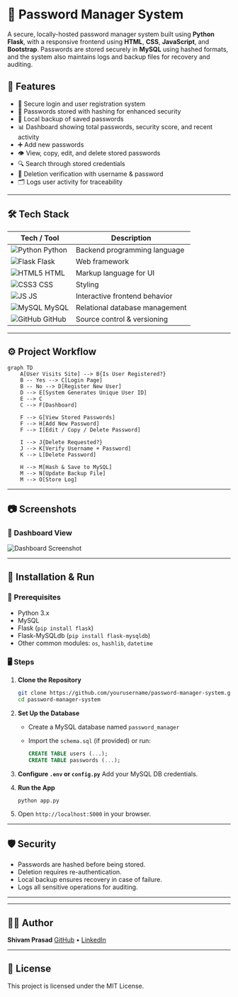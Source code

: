 # 🔐 Password Manager System

A secure, locally-hosted password manager system built using **Python Flask**, with a responsive frontend using **HTML**, **CSS**, **JavaScript**, and **Bootstrap**. Passwords are stored securely in **MySQL** using hashed formats, and the system also maintains logs and backup files for recovery and auditing.

## 🚀 Features

- 🔑 Secure login and user registration system  
- 🧠 Passwords stored with hashing for enhanced security  
- 💾 Local backup of saved passwords  
- 📊 Dashboard showing total passwords, security score, and recent activity  
- ➕ Add new passwords  
- 👁️ View, copy, edit, and delete stored passwords  
- 🔍 Search through stored credentials  
- 🧪 Deletion verification with username & password  
- 🗂️ Logs user activity for traceability

---

## 🛠️ Tech Stack

| Tech / Tool         | Description                                  |
|---------------------|----------------------------------------------|
| ![Python](https://img.icons8.com/color/20/000000/python.png) Python | Backend programming language         |
| ![Flask](https://img.icons8.com/ios/20/000000/flask.png) Flask      | Web framework                        |
| ![HTML5](https://img.icons8.com/color/20/000000/html-5.png) HTML    | Markup language for UI               |
| ![CSS3](https://img.icons8.com/color/20/000000/css3.png) CSS        | Styling                              |
| ![JS](https://img.icons8.com/color/20/000000/javascript--v1.png) JS | Interactive frontend behavior        |
| ![MySQL](https://img.icons8.com/ios-filled/20/000000/mysql-logo.png) MySQL | Relational database management   |
| ![GitHub](https://img.icons8.com/ios-glyphs/20/000000/github.png) GitHub | Source control & versioning       |

---

## ⚙️ Project Workflow

```mermaid
graph TD
    A[User Visits Site] --> B{Is User Registered?}
    B -- Yes --> C[Login Page]
    B -- No --> D[Register New User]
    D --> E[System Generates Unique User ID]
    E --> C
    C --> F[Dashboard]

    F --> G[View Stored Passwords]
    F --> H[Add New Password]
    F --> I[Edit / Copy / Delete Password]

    I --> J{Delete Requested?}
    J --> K[Verify Username + Password]
    K --> L[Delete Password]

    H --> M[Hash & Save to MySQL]
    M --> N[Update Backup File]
    M --> O[Store Log]
````

---

## 📷 Screenshots

### 🔐 Dashboard View

![Dashboard Screenshot](assets/dashboard.png)

---

## 🧪 Installation & Run

### 🔧 Prerequisites

* Python 3.x
* MySQL
* Flask (`pip install flask`)
* Flask-MySQLdb (`pip install flask-mysqldb`)
* Other common modules: `os`, `hashlib`, `datetime`

### 🖥️ Steps

1. **Clone the Repository**

   ```bash
   git clone https://github.com/yourusername/password-manager-system.git
   cd password-manager-system
   ```

2. **Set Up the Database**

   * Create a MySQL database named `password_manager`
   * Import the `schema.sql` (if provided) or run:

     ```sql
     CREATE TABLE users (...);
     CREATE TABLE passwords (...);
     ```

3. **Configure `.env` or `config.py`**
   Add your MySQL DB credentials.

4. **Run the App**

   ```bash
   python app.py
   ```

5. Open `http://localhost:5000` in your browser.

---

## 🛡️ Security

* Passwords are hashed before being stored.
* Deletion requires re-authentication.
* Local backup ensures recovery in case of failure.
* Logs all sensitive operations for auditing.

---

---

## 👨‍💻 Author

**Shivam Prasad**
[GitHub](https://github.com/shivamprasad1001) • [LinkedIn](https://www.linkedin.com/in/shivamprasad1001/)

---

## 📜 License

This project is licensed under the MIT License.

